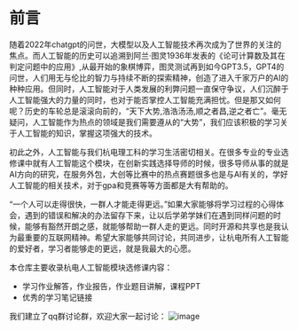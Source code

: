# 前言

随着2022年chatgpt的问世，大模型以及人工智能技术再次成为了世界的关注的焦点。而人工智能的历史可以追溯到阿兰·图灵1936年发表的《论可计算数及其在判定问题中的应用》,从最开始的象棋博弈，图灵测试再到如今GPT3.5，GPT4的问世，人们用无与伦比的智力与持续不断的探索精神，创造了进入千家万户的AI的种种应用。但同时，人工智能对于人类发展的利弊问题一直保守争议，人们沉醉于人工智能强大的力量的同时，也对于能否掌控人工智能充满担忧。但是那又如何呢？历史的车轮总是滚滚向前的，“天下大势,浩浩汤汤,顺之者昌,逆之者亡”。毫无疑问，人工智能作为热点的领域是我们需要遵从的“大势”，我们应该积极的学习关于人工智能的知识，掌握这项强大的技术。

初此之外，人工智能与我们杭电理工科的学习生活密切相关。在很多专业的专业选修课中就有人工智能这个模块，在创新实践选择导师的时候，很多导师从事的就是AI方向的研究，在服务外包，大创等比赛中的热点赛题很多也是与AI有关的，学好人工智能的相关技术，对于gpa和竞赛等等方面都是大有帮助的。

“一个人可以走得很快，一群人才能走得更远。”如果大家能够将学习过程的心得体会，遇到的错误和解决的办法留存下来，让以后学弟学妹们在遇到同样问题的时候，能够有豁然开朗之感，就能够帮助一群人走的更远。同时开源和共享也是我认为最重要的互联网精神。希望大家能够共同讨论，共同进步，让杭电所有人工智能的爱好者，学习者能够走的更远，就是我最大的心愿。


本仓库主要收录杭电人工智能模块选修课内容：
- 学习作业解答，作业报告，作业题目讲解，课程PPT
- 优秀的学习笔记链接

我们建立了qq群讨论群，欢迎大家一起讨论：
![image](https://github.com/WeYoung-AI/Hdu_Ai_Class/assets/92622599/c0dd81fd-3d6a-440d-afbf-ba171ffb324c)
